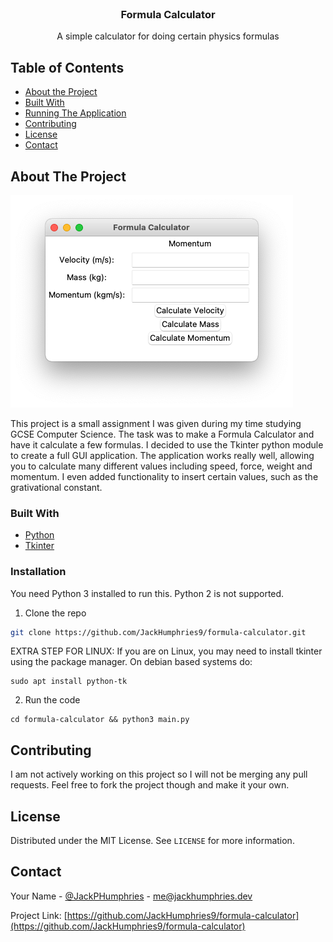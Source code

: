 <!-- PROJECT LOGO -->
<br />
<p align="center">
  <h3 align="center">Formula Calculator</h3>
  <p align="center">
    A simple calculator for doing certain physics formulas
  </p>
</p>



<!-- TABLE OF CONTENTS -->
## Table of Contents

* [About the Project](#about-the-project)
* [Built With](#built-with)
* [Running The Application](#installation)
* [Contributing](#contributing)
* [License](#license)
* [Contact](#contact)


<!-- ABOUT THE PROJECT -->
## About The Project

![Screen Shot][product-screenshot]

This project is a small assignment I was given during my time studying GCSE Computer Science. The task was to make a Formula Calculator and have it calculate a few formulas. I decided to use the Tkinter python module to create a full GUI application. The application works really well, allowing you to calculate many different values including speed, force, weight and momentum. I even added functionality to insert certain values, such as the grativational constant.


### Built With

* [Python](https://python.org)
* [Tkinter](https://docs.python.org/3/library/tkinter.html)

### Installation
You need Python 3 installed to run this. Python 2 is not supported.

1. Clone the repo
```sh
git clone https://github.com/JackHumphries9/formula-calculator.git
```

EXTRA STEP FOR LINUX:
If you are on Linux, you may need to install tkinter using the package manager. On debian based systems do:
```
sudo apt install python-tk
```

2. Run the code
```
cd formula-calculator && python3 main.py
```

<!-- CONTRIBUTING -->
## Contributing

I am not actively working on this project so I will not be merging any pull requests. Feel free to fork the project though and make it your own.

<!-- LICENSE -->
## License

Distributed under the MIT License. See `LICENSE` for more information.

<!-- CONTACT -->
## Contact

Your Name - [@JackPHumphries](https://twitter.com/JackPHumphries) - me@jackhumphries.dev

Project Link: [https://github.com/JackHumphries9/formula-calculator](https://github.com/JackHumphries9/formula-calculator)

[product-screenshot]: ./screenshot.png
